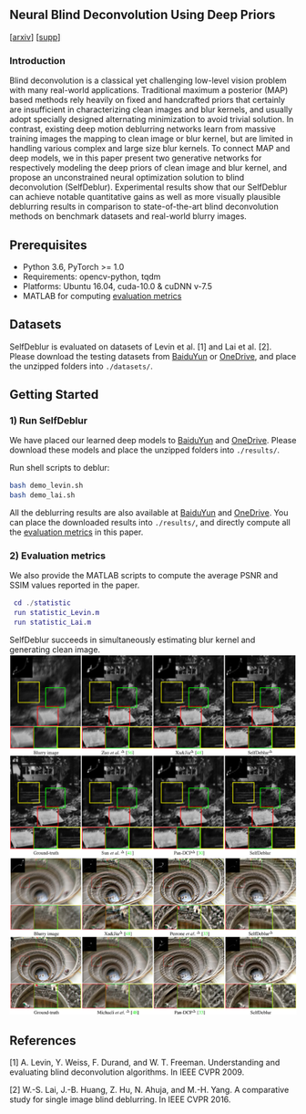## Neural Blind Deconvolution Using Deep Priors 
[[arxiv]()] [[supp](supplementary/SelfDeblur_supp.pdf)]

### Introduction
Blind deconvolution is a classical yet challenging low-level vision problem with many real-world applications.
Traditional maximum a posterior (MAP) based methods rely heavily on fixed and handcrafted priors that certainly are insufficient in characterizing clean images and blur kernels, and usually adopt specially designed alternating minimization to avoid trivial solution.
In contrast, existing deep motion deblurring networks learn from massive training images the mapping to clean image or blur kernel, but are limited in handling various complex and large size blur kernels.
To connect MAP and deep models, we in this paper present two generative networks for respectively modeling the deep priors of clean image and blur kernel, and propose an unconstrained neural optimization solution to blind deconvolution (SelfDeblur).
Experimental results show that our SelfDeblur can achieve notable quantitative gains as well as more visually plausible deblurring results in comparison to state-of-the-art blind deconvolution methods on benchmark datasets and real-world blurry images.


## Prerequisites
- Python 3.6, PyTorch >= 1.0 
- Requirements: opencv-python, tqdm
- Platforms: Ubuntu 16.04, cuda-10.0 & cuDNN v-7.5
- MATLAB for computing [evaluation metrics](statistic/)


## Datasets

SelfDeblur is evaluated on datasets of Levin et al. [1] and Lai et al. [2]. 
Please download the testing datasets from [BaiduYun]()
or [OneDrive](), 
and place the unzipped folders into `./datasets/`.


## Getting Started

### 1) Run SelfDeblur

We have placed our learned deep models to [BaiduYun]() and [OneDrive](). Please download these models and place the unzipped folders into `./results/`. 

Run shell scripts to deblur:
```bash
bash demo_levin.sh 
bash demo_lai.sh   
```
All the deblurring results are also available at [BaiduYun]() and [OneDrive]().
You can place the downloaded results into `./results/`, and directly compute all the [evaluation metrics](statistic/) in this paper.  

### 2) Evaluation metrics

We also provide the MATLAB scripts to compute the average PSNR and SSIM values reported in the paper.
 

```Matlab
 cd ./statistic
 run statistic_Levin.m
 run statistic_Lai.m
```


SelfDeblur succeeds in simultaneously estimating blur kernel and generating clean image. 
<img src="results/demo/levin.png" width="767px"/>
<img src="results/demo/lai.jpg" width="767px"/> 


## References
[1] A. Levin, Y. Weiss, F. Durand, and W. T. Freeman. Understanding and evaluating blind deconvolution algorithms. In IEEE CVPR 2009. 

[2] W.-S. Lai, J.-B. Huang, Z. Hu, N. Ahuja, and M.-H. Yang. A comparative study for single image blind deblurring. In IEEE CVPR 2016.




